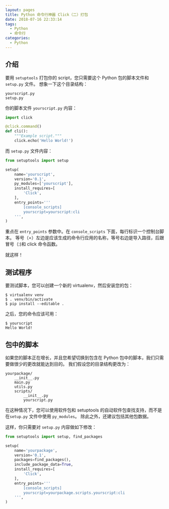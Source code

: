 ```yaml
---
layout: pages
title: Python 命令行神器 Click（二）打包
date: 2018-07-16 22:33:14
tags:
  - Python
  - 命令行
categories:
  - Python
---
```


## 介绍

要用 `setuptools` 打包你的 script，您只需要这个 Python 包的脚本文件和 `setup.py` 文件。 想象一下这个目录结构：

    yourscript.py
    setup.py

你的脚本文件 `yourscript.py` 内容：

```python
import click

@click.command()
def cli():
    """Example script."""
    click.echo('Hello World!')
```

而 `setup.py` 文件内容：

```python
from setuptools import setup

setup(
    name='yourscript',
    version='0.1',
    py_modules=['yourscript'],
    install_requires=[
        'Click',
    ],
    entry_points='''
        [console_scripts]
        yourscript=yourscript:cli
    ''',
)
```

重点在 `entry_points` 参数中。在 `console_scripts` 下面，每行标识一个控制台脚本。 等号（=）左边是应该生成的命令行应用的名称，等号右边是导入路径，后跟冒号（:)和 click 命令函数。

就这样！

<!-- more -->

## 测试程序

要测试脚本，您可以创建一个新的 virtualenv，然后安装您的包：

```shell
$ virtualenv venv
$ . venv/bin/activate
$ pip install --editable .
```

之后，您的命令应该可用：

```shell
$ yourscript
Hello World!
```

## 包中的脚本

如果您的脚本正在增长，并且您希望切换到包含在 Python 包中的脚本，我们只需要做很少的更改就能达到目的。 我们假设您的目录结构更改为：

    yourpackage/
        __init__.py
        main.py
        utils.py
        scripts/
            __init__.py
            yourscript.py

在这种情况下，您可以使用软件包和 setuptools 的自动软件包查找支持，而不是在`setup.py` 文件中使用 `py_modules`。 除此之外，还建议包括其他包数据。

这样，你只需要对 `setup.py` 内容做如下修改：

```python
from setuptools import setup, find_packages

setup(
    name='yourpackage',
    version='0.1',
    packages=find_packages(),
    include_package_data=True,
    install_requires=[
        'Click',
    ],
    entry_points='''
        [console_scripts]
        yourscript=yourpackage.scripts.yourscript:cli
    ''',
)
```
